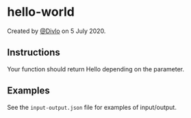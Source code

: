 # hello-world

Created by [@Divlo](https://github.com/Divlo) on 5 July 2020.

## Instructions

Your function should return Hello depending on the parameter.

## Examples

See the `input-output.json` file for examples of input/output.
